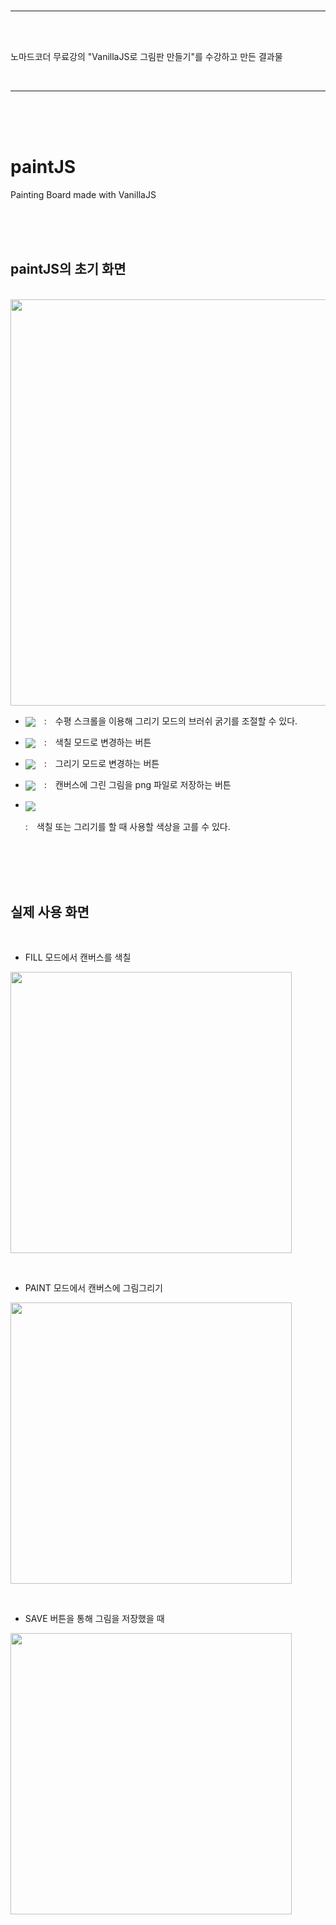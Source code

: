 <br/>

---

<br/>
<br/>

노마드코더 무료강의 "VanillaJS로 그림판 만들기"를 수강하고 만든 결과물

<br/>

---

<br/>
<br/>
<br/>

# paintJS

Painting Board made with VanillaJS

<br/>
<br/>
<br/>

## paintJS의 초기 화면

<br/>

<img src="https://user-images.githubusercontent.com/83650872/119225587-8003d280-bb3f-11eb-8773-ad72954137ec.png" width="650">

<br/>

- <img src="https://user-images.githubusercontent.com/83650872/119225051-80e73500-bb3c-11eb-8710-94efb5536a8e.png" align="center"/>　:　수평 스크롤을 이용해 그리기 모드의 브러쉬 굵기를 조절할 수 있다.

- <img src="https://user-images.githubusercontent.com/83650872/119225103-cf94cf00-bb3c-11eb-8a30-1121e2b58dd2.png" align="center"/>　:　색칠 모드로 변경하는 버튼

- <img src="https://user-images.githubusercontent.com/83650872/119225206-61044100-bb3d-11eb-926a-03979df4397a.png" align="center"/>　:　그리기 모드로 변경하는 버튼

- <img src="https://user-images.githubusercontent.com/83650872/119225297-e7208780-bb3d-11eb-9d16-16e4a5d02d88.png" align="center"/>　:　캔버스에 그린 그림을 png 파일로 저장하는 버튼

- <img src="https://user-images.githubusercontent.com/83650872/119225237-8d1fc200-bb3d-11eb-9597-342429a720ae.png" align="center" /> <br/>

  :　색칠 또는 그리기를 할 때 사용할 색상을 고를 수 있다.

<br/>
<br/>
<br/>
<br/>

## 실제 사용 화면

<br/>

- FILL 모드에서 캔버스를 색칠

<img src="https://user-images.githubusercontent.com/83650872/119225404-93fb0480-bb3e-11eb-821b-788e3df88df5.png" width="450"/> <br/>

<br/>

- PAINT 모드에서 캔버스에 그림그리기

<img src="https://user-images.githubusercontent.com/83650872/119225541-4f239d80-bb3f-11eb-83d9-9dd2319e10fa.png" width="450"/><br/>

<br/>

- SAVE 버튼을 통해 그림을 저장했을 때

<img src="https://user-images.githubusercontent.com/83650872/119225507-197eb480-bb3f-11eb-9c77-a36f9ef0343a.png" width="450"/>

<br/>
